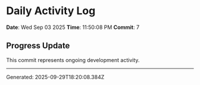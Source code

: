 # Daily Activity Log

**Date**: Wed Sep 03 2025
**Time**: 11:50:08 PM
**Commit**: 7

## Progress Update

This commit represents ongoing development activity.

---
Generated: 2025-09-29T18:20:08.384Z
